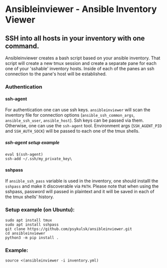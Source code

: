 # Ansibleinviewer - Ansible Inventory Viewer 

## SSH into all hosts in your inventory with one command.

Ansibleinviewer creates a bash script based on your ansible inventory.
That script will create a new tmux session and create a separate pane
for each one of your 'sshable' inventory hosts. Inside of each of the
panes an ssh connection to the pane's host will be established.

### Authentication


#### ssh-agent

For authentication one can use ssh keys. `ansibleinviewer` will scan the inventory file for connection options (`ansible_ssh_common_args`, `ansible_ssh_user`, `ansible_host`). Ssh keys can be passed via them. Otherwise, one can use the `ssh-agent` tool. Environment args (`SSH_AGENT_PID` and `SSH_AUTH_SOCK`) will be passed to each one of the tmux shells.

##### ssh-agent setup example
```
eval $(ssh-agent)
ssh-add ~/.ssh/my_private_key\
```

#### sshpass

If `ansible_ssh_pass` variable is used in the inventory, one should installl the `sshpass` and make it discoverable via `PATH`. Please note that when using the sshpass, password will passed in plaintext and it will be saved in each of the tmux shells' history.

### Setup example (on Ubuntu):
```
sudo apt install tmux
sudo apt install sshpass
git clone https://github.com/psykulsk/ansibleinviewer.git
cd ansibleinviewer
python3 -m pip install .
```

### Example:
```
source <(ansibleinviewer -i inventory.yml)
```


